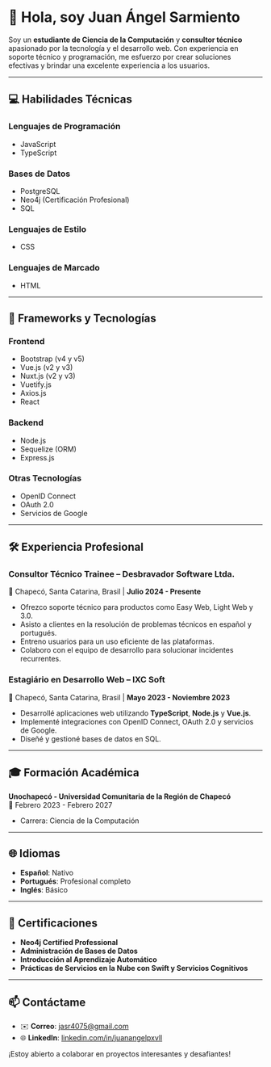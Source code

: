 # 👋 Hola, soy Juan Ángel Sarmiento  

Soy un **estudiante de Ciencia de la Computación** y **consultor técnico** apasionado por la tecnología y el desarrollo web. Con experiencia en soporte técnico y programación, me esfuerzo por crear soluciones efectivas y brindar una excelente experiencia a los usuarios.

---

## 💻 Habilidades Técnicas  

### **Lenguajes de Programación**  
- JavaScript  
- TypeScript  

### **Bases de Datos**  
- PostgreSQL  
- Neo4j (Certificación Profesional)  
- SQL  

### **Lenguajes de Estilo**  
- CSS  

### **Lenguajes de Marcado**  
- HTML  

---

## 🚀 Frameworks y Tecnologías  

### **Frontend**  
- Bootstrap (v4 y v5)  
- Vue.js (v2 y v3)  
- Nuxt.js (v2 y v3)  
- Vuetify.js  
- Axios.js  
- React  

### **Backend**  
- Node.js  
- Sequelize (ORM)  
- Express.js  

### **Otras Tecnologías**  
- OpenID Connect  
- OAuth 2.0  
- Servicios de Google  

---

## 🛠️ Experiencia Profesional  

### **Consultor Técnico Trainee – Desbravador Software Ltda.**  
📍 Chapecó, Santa Catarina, Brasil | **Julio 2024 - Presente**  
- Ofrezco soporte técnico para productos como Easy Web, Light Web y 3.0.  
- Asisto a clientes en la resolución de problemas técnicos en español y portugués.  
- Entreno usuarios para un uso eficiente de las plataformas.  
- Colaboro con el equipo de desarrollo para solucionar incidentes recurrentes.  

### **Estagiário en Desarrollo Web – IXC Soft**  
📍 Chapecó, Santa Catarina, Brasil | **Mayo 2023 - Noviembre 2023**  
- Desarrollé aplicaciones web utilizando **TypeScript**, **Node.js** y **Vue.js**.  
- Implementé integraciones con OpenID Connect, OAuth 2.0 y servicios de Google.  
- Diseñé y gestioné bases de datos en SQL.  

---

## 🎓 Formación Académica  

**Unochapecó - Universidad Comunitaria de la Región de Chapecó**  
📅 Febrero 2023 - Febrero 2027  
- Carrera: Ciencia de la Computación  

---

## 🌐 Idiomas  
- **Español**: Nativo  
- **Portugués**: Profesional completo  
- **Inglés**: Básico  

---

## 📜 Certificaciones  
- **Neo4j Certified Professional**  
- **Administración de Bases de Datos**  
- **Introducción al Aprendizaje Automático**  
- **Prácticas de Servicios en la Nube con Swift y Servicios Cognitivos**  

---

## 📫 Contáctame  
- ✉️ **Correo**: [jasr4075@gmail.com](mailto:jasr4075@gmail.com)  
- 🌐 **LinkedIn**: [linkedin.com/in/juanangelpxvll](https://www.linkedin.com/in/juanangelpxvll)  

¡Estoy abierto a colaborar en proyectos interesantes y desafiantes!
